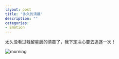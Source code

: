 ```yaml
---
layout: post
title: "多久的清晨"
description: ""
categories: 
- Emotion
---
```


太久没看过残留星辰的清晨了，我下定决心要去追逐一次！

![morning](blog/img/uploads/2013/07/morning.jpg)

